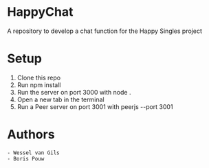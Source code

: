 # HappyChat
A repository to develop a chat function for the Happy Singles project

# Setup
1. Clone this repo
2. Run npm install
3. Run the server on port 3000 with node .
4. Open a new tab in the terminal
5. Run a Peer server on port 3001 with peerjs --port 3001

# Authors
    - Wessel van Gils
    - Boris Pouw 